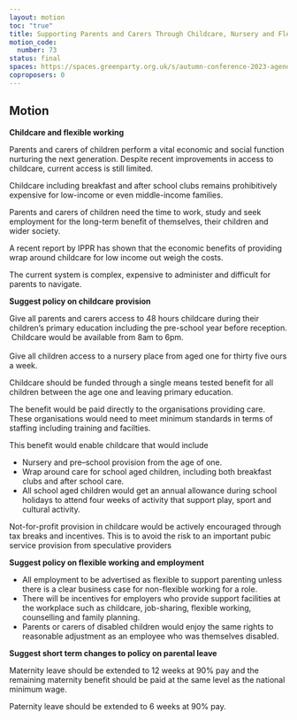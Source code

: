 ```yaml
---
layout: motion
toc: "true"
title: Supporting Parents and Carers Through Childcare, Nursery and Flexible Working
motion_code:
  number: 73
status: final
spaces: https://spaces.greenparty.org.uk/s/autumn-conference-2023-agenda-forum/post/post/view?id=11037
coproposers: 0
---
```

## M﻿otion

**Childcare and flexible working**

Parents and carers of children perform a vital economic and social function nurturing the next generation. Despite recent improvements in access to childcare, current access is still limited.

Childcare including breakfast and after school clubs remains prohibitively expensive for low-income or even middle-income families.

Parents and carers of children need the time to work, study and seek employment for the long-term benefit of themselves, their children and wider society.

A recent report by IPPR has shown that the economic benefits of providing wrap around childcare for low income out weigh the costs.

The current system is complex, expensive to administer and difficult for parents to navigate.

**Suggest policy on childcare provision**

Give all parents and carers access to 48 hours childcare during their children’s primary education including the pre-school year before reception.  Childcare would be available from 8am to 6pm.\
\
Give all children access to a nursery place from aged one for thirty five ours a week.

Childcare should be funded through a single means tested benefit for all children between the age one and leaving primary education.

The benefit would be paid directly to the organisations providing care. These organisations would need to meet minimum standards in terms of staffing including training and facilties.

This benefit would enable childcare that would include

* Nursery and pre–school provision from the age of one.
* Wrap around care for school aged children, including both breakfast clubs and after school care.
* All school aged children would get an annual allowance during school holidays to attend four weeks of activity that support play, sport and cultural activity.

Not-for-profit provision in childcare would be actively encouraged through tax breaks and incentives. This is to avoid the risk to an important pubic service provision from speculative providers

**Suggest policy on flexible working and employment**

* All employment to be advertised as flexible to support parenting unless there is a clear business case for non-flexible working for a role.
* There will be incentives for employers who provide support facilities at the workplace such as childcare, job-sharing, flexible working, counselling and family planning.
* Parents or carers of disabled children would enjoy the same rights to reasonable adjustment as an employee who was themselves disabled.

**Suggest short term changes to policy on parental leave**

Maternity leave should be extended to 12 weeks at 90% pay and the remaining maternity benefit should be paid at the same level as the national minimum wage.

Paternity leave should be extended to 6 weeks at 90% pay.